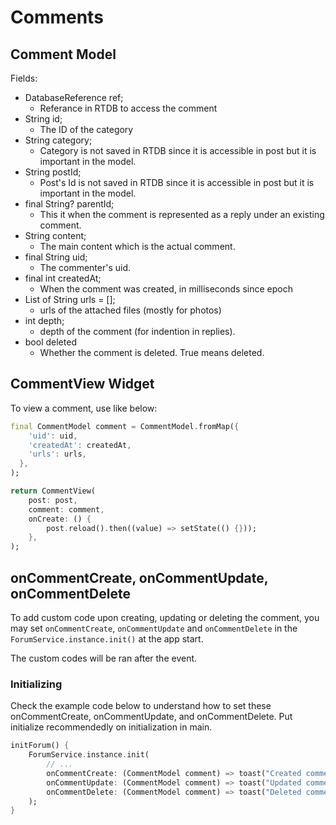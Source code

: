 # Comments

## Comment Model

Fields:

- DatabaseReference ref;
  * Referance in RTDB to access the comment
- String id;
  * The ID of the category
- String category;
  * Category is not saved in RTDB since it is accessible in post but it is important in the model.
- String postId;
  * Post's Id is not saved in RTDB since it is accessible in post but it is important in the model.
- final String? parentId;
  * This it when the comment is represented as a reply under an existing comment.
- String content;
  * The main content which is the actual comment.
- final String uid;
  * The commenter's uid.
- final int createdAt;
  * When the comment was created, in milliseconds since epoch
- List of String urls = [];
  * urls of the attached files (mostly for photos)
- int depth;
  * depth of the comment (for indention in replies).
- bool deleted
  * Whether the comment is deleted. True means deleted.
  
## CommentView Widget

To view a comment, use like below:

```dart
final CommentModel comment = CommentModel.fromMap({
    'uid': uid,
    'createdAt': createdAt,
    'urls': urls,
  },
);

return CommentView(
    post: post,
    comment: comment,
    onCreate: () {
        post.reload().then((value) => setState(() {}));
    },
);
```

## onCommentCreate, onCommentUpdate, onCommentDelete

To add custom code upon creating, updating or deleting the comment, you may set `onCommentCreate`, `onCommentUpdate` and `onCommentDelete` in the `ForumService.instance.init()` at the app start.

The custom codes will be ran after the event.

### Initializing

Check the example code below to understand how to set these onCommentCreate, onCommentUpdate, and onCommentDelete. Put initialize recommendedly on initialization in main.

```dart
initForum() {
    ForumService.instance.init(
        // ... 
        onCommentCreate: (CommentModel comment) => toast("Created comment: $comment"),
        onCommentUpdate: (CommentModel comment) => toast("Updated comment: $comment"),
        onCommentDelete: (CommentModel comment) => toast("Deleted comment: $comment"),
    );
}
```

